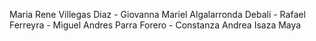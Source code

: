 Maria Rene Villegas Diaz - Giovanna Mariel Algalarronda Debali - Rafael Ferreyra - Miguel Andres Parra Forero  -  Constanza Andrea Isaza Maya 
